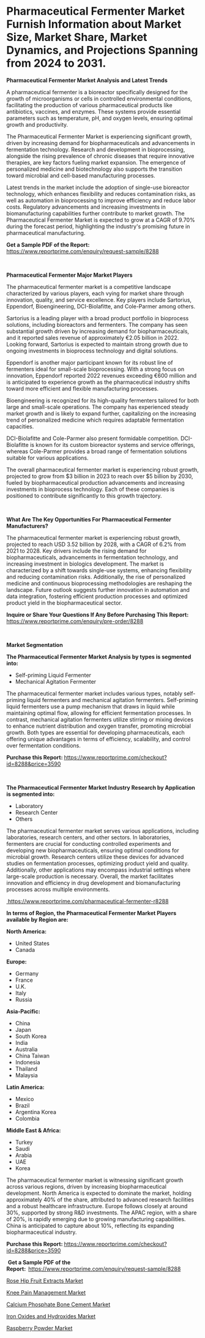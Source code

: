 <p><h1>Pharmaceutical Fermenter Market Furnish Information about Market Size, Market Share, Market Dynamics, and Projections Spanning from 2024 to 2031.</h1></p><p><strong>Pharmaceutical Fermenter Market Analysis and Latest Trends</strong></p>
<p><p>A pharmaceutical fermenter is a bioreactor specifically designed for the growth of microorganisms or cells in controlled environmental conditions, facilitating the production of various pharmaceutical products like antibiotics, vaccines, and enzymes. These systems provide essential parameters such as temperature, pH, and oxygen levels, ensuring optimal growth and productivity.</p><p>The Pharmaceutical Fermenter Market is experiencing significant growth, driven by increasing demand for biopharmaceuticals and advancements in fermentation technology. Research and development in bioprocessing, alongside the rising prevalence of chronic diseases that require innovative therapies, are key factors fueling market expansion. The emergence of personalized medicine and biotechnology also supports the transition toward microbial and cell-based manufacturing processes.</p><p>Latest trends in the market include the adoption of single-use bioreactor technology, which enhances flexibility and reduces contamination risks, as well as automation in bioprocessing to improve efficiency and reduce labor costs. Regulatory advancements and increasing investments in biomanufacturing capabilities further contribute to market growth. The Pharmaceutical Fermenter Market is expected to grow at a CAGR of 9.70% during the forecast period, highlighting the industry's promising future in pharmaceutical manufacturing.</p></p>
<p><strong>Get a Sample PDF of the Report:&nbsp;</strong> <a href="https://www.reportprime.com/enquiry/request-sample/8288?utm_campaign=115&utm_medium=2&utm_source=Github&utm_content=ia&utm_term=10102024&utm_id=pharmaceutical-fermenter">https://www.reportprime.com/enquiry/request-sample/8288</a></p>
<p>&nbsp;</p>
<p><strong>Pharmaceutical Fermenter Major Market Players</strong></p>
<p><p>The pharmaceutical fermenter market is a competitive landscape characterized by various players, each vying for market share through innovation, quality, and service excellence. Key players include Sartorius, Eppendorf, Bioengineering, DCI-Biolafitte, and Cole-Parmer among others.</p><p>Sartorius is a leading player with a broad product portfolio in bioprocess solutions, including bioreactors and fermenters. The company has seen substantial growth driven by increasing demand for biopharmaceuticals, and it reported sales revenue of approximately €2.05 billion in 2022. Looking forward, Sartorius is expected to maintain strong growth due to ongoing investments in bioprocess technology and digital solutions.</p><p>Eppendorf is another major participant known for its robust line of fermenters ideal for small-scale bioprocessing. With a strong focus on innovation, Eppendorf reported 2022 revenues exceeding €600 million and is anticipated to experience growth as the pharmaceutical industry shifts toward more efficient and flexible manufacturing processes.</p><p>Bioengineering is recognized for its high-quality fermenters tailored for both large and small-scale operations. The company has experienced steady market growth and is likely to expand further, capitalizing on the increasing trend of personalized medicine which requires adaptable fermentation capacities.</p><p>DCI-Biolafitte and Cole-Parmer also present formidable competition. DCI-Biolafitte is known for its custom bioreactor systems and service offerings, whereas Cole-Parmer provides a broad range of fermentation solutions suitable for various applications.</p><p>The overall pharmaceutical fermenter market is experiencing robust growth, projected to grow from $3 billion in 2023 to reach over $5 billion by 2030, fueled by biopharmaceutical production advancements and increasing investments in bioprocess technology. Each of these companies is positioned to contribute significantly to this growth trajectory.</p></p>
<p>&nbsp;</p>
<p><strong>What Are The Key Opportunities For Pharmaceutical Fermenter Manufacturers?</strong></p>
<p><p>The pharmaceutical fermenter market is experiencing robust growth, projected to reach USD 3.52 billion by 2028, with a CAGR of 6.2% from 2021 to 2028. Key drivers include the rising demand for biopharmaceuticals, advancements in fermentation technology, and increasing investment in biologics development. The market is characterized by a shift towards single-use systems, enhancing flexibility and reducing contamination risks. Additionally, the rise of personalized medicine and continuous bioprocessing methodologies are reshaping the landscape. Future outlook suggests further innovation in automation and data integration, fostering efficient production processes and optimized product yield in the biopharmaceutical sector.</p></p>
<p><strong>Inquire or Share Your Questions If Any Before Purchasing This Report:</strong> <a href="https://www.reportprime.com/enquiry/pre-order/8288?utm_campaign=115&utm_medium=2&utm_source=Github&utm_content=ia&utm_term=10102024&utm_id=pharmaceutical-fermenter">https://www.reportprime.com/enquiry/pre-order/8288</a></p>
<p>&nbsp;</p>
<p><strong>Market Segmentation</strong></p>
<p><strong>The Pharmaceutical Fermenter Market Analysis by types is segmented into:</strong></p>
<p><ul><li>Self-priming Liquid Fermenter</li><li>Mechanical Agitation Fermenter</li></ul></p>
<p><p>The pharmaceutical fermenter market includes various types, notably self-priming liquid fermenters and mechanical agitation fermenters. Self-priming liquid fermenters use a pump mechanism that draws in liquid while maintaining optimal flow, allowing for efficient fermentation processes. In contrast, mechanical agitation fermenters utilize stirring or mixing devices to enhance nutrient distribution and oxygen transfer, promoting microbial growth. Both types are essential for developing pharmaceuticals, each offering unique advantages in terms of efficiency, scalability, and control over fermentation conditions.</p></p>
<p><strong>Purchase this Report:&nbsp;</strong><a href="https://www.reportprime.com/checkout?id=8288&price=3590&utm_campaign=115&utm_medium=2&utm_source=Github&utm_content=ia&utm_term=10102024&utm_id=pharmaceutical-fermenter">https://www.reportprime.com/checkout?id=8288&price=3590</a></p>
<p>&nbsp;</p>
<p><strong>The Pharmaceutical Fermenter Market Industry Research by Application is segmented into:</strong></p>
<p><ul><li>Laboratory</li><li>Research Center</li><li>Others</li></ul></p>
<p><p>The pharmaceutical fermenter market serves various applications, including laboratories, research centers, and other sectors. In laboratories, fermenters are crucial for conducting controlled experiments and developing new biopharmaceuticals, ensuring optimal conditions for microbial growth. Research centers utilize these devices for advanced studies on fermentation processes, optimizing product yield and quality. Additionally, other applications may encompass industrial settings where large-scale production is necessary. Overall, the market facilitates innovation and efficiency in drug development and biomanufacturing processes across multiple environments.</p></p>
<p><a href="https://www.reportprime.com/pharmaceutical-fermenter-r8288?utm_campaign=115&utm_medium=2&utm_source=Github&utm_content=ia&utm_term=10102024&utm_id=pharmaceutical-fermenter">&nbsp;https://www.reportprime.com/pharmaceutical-fermenter-r8288</a></p>
<p><strong>In terms of Region, the Pharmaceutical Fermenter Market Players available by Region are:</strong></p>
<p>
    <p> <strong> North America: </strong>
        <ul>
            <li>United States</li>
            <li>Canada</li>
        </ul>
        </p> 
    <p> <strong> Europe: </strong>
        <ul>
            <li>Germany</li>
            <li>France</li>
            <li>U.K.</li>
            <li>Italy</li>
            <li>Russia</li>
        </ul>
        </p> 
    <p> <strong> Asia-Pacific: </strong>
        <ul>
            <li>China</li>
            <li>Japan</li>
            <li>South Korea</li>
            <li>India</li>
            <li>Australia</li>
            <li>China Taiwan</li>
            <li>Indonesia</li>
            <li>Thailand</li>
            <li>Malaysia</li>
        </ul>
        </p> 
    <p> <strong> Latin America: </strong>
        <ul>
            <li>Mexico</li>
            <li>Brazil</li>
            <li>Argentina Korea</li>
            <li>Colombia</li>
        </ul>
        </p> 
    <p> <strong> Middle East & Africa: </strong>
        <ul>
            <li>Turkey</li>
            <li>Saudi</li>
            <li>Arabia</li>
            <li>UAE</li>
            <li>Korea</li>
        </ul>
    </p>
    </p>
<p><p>The pharmaceutical fermenter market is witnessing significant growth across various regions, driven by increasing biopharmaceutical development. North America is expected to dominate the market, holding approximately 40% of the share, attributed to advanced research facilities and a robust healthcare infrastructure. Europe follows closely at around 30%, supported by strong R&D investments. The APAC region, with a share of 20%, is rapidly emerging due to growing manufacturing capabilities. China is anticipated to capture about 10%, reflecting its expanding biopharmaceutical industry.</p></p>
<p><strong>Purchase this Report: </strong><a href="https://www.reportprime.com/checkout?id=8288&price=3590&utm_campaign=115&utm_medium=2&utm_source=Github&utm_content=ia&utm_term=10102024&utm_id=pharmaceutical-fermenter">https://www.reportprime.com/checkout?id=8288&price=3590</a></p>
<p>&nbsp;<strong>Get a Sample PDF of the Report:&nbsp;&nbsp;</strong><a href="https://www.reportprime.com/enquiry/request-sample/8288?utm_campaign=115&utm_medium=2&utm_source=Github&utm_content=ia&utm_term=10102024&utm_id=pharmaceutical-fermenter">https://www.reportprime.com/enquiry/request-sample/8288</a></p>
<p><strong></strong></p>
<p><p><a href="https://issuu.com/reportprime-2/docs/rose-hip-fruit-extracts-market-size_f7c39306f3f22c?utm_campaign=115&utm_medium=2&utm_source=Github&utm_content=ia&utm_term=10102024&utm_id=pharmaceutical-fermenter">Rose Hip Fruit Extracts Market</a></p><p><a href="https://www.linkedin.com/pulse/strategic-market-insights-global-knee-pain-management-2024-awrze?utm_campaign=115&utm_medium=2&utm_source=Github&utm_content=ia&utm_term=10102024&utm_id=pharmaceutical-fermenter">Knee Pain Management Market</a></p><p><a href="https://github.com/AlbertGonzalez266/Market-Research-Report-List-1/blob/main/calcium-phosphate-bone-cement-market.md?utm_campaign=115&utm_medium=2&utm_source=Github&utm_content=ia&utm_term=10102024&utm_id=pharmaceutical-fermenter">Calcium Phosphate Bone Cement Market</a></p><p><a href="https://www.linkedin.com/pulse/iron-oxides-hydroxides-market-matrix-applications-cosmetichealthcarepharmaceuticalmanufacturingmining-qnfxe?utm_campaign=115&utm_medium=2&utm_source=Github&utm_content=ia&utm_term=10102024&utm_id=pharmaceutical-fermenter">Iron Oxides and Hydroxides Market</a></p><p><a href="https://issuu.com/reportprime-2/docs/raspberry-powder-market-size-2030.p_c2432f6365ebad?utm_campaign=115&utm_medium=2&utm_source=Github&utm_content=ia&utm_term=10102024&utm_id=pharmaceutical-fermenter">Raspberry Powder Market</a></p></p>